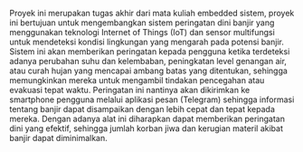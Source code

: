 Proyek ini merupakan tugas akhir dari mata kuliah embedded sistem, proyek ini bertujuan untuk mengembangkan sistem peringatan dini banjir yang menggunakan teknologi Internet of Things (IoT) dan sensor multifungsi untuk mendeteksi kondisi lingkungan yang mengarah pada potensi banjir. Sistem ini akan memberikan peringatan kepada pengguna ketika terdeteksi adanya perubahan suhu dan kelembaban, peningkatan level genangan air, atau curah hujan yang mencapai ambang batas yang ditentukan, sehingga memungkinkan mereka untuk mengambil tindakan pencegahan atau evakuasi tepat waktu. Peringatan ini nantinya akan dikirimkan ke smartphone pengguna melalui aplikasi pesan (Telegram) sehingga informasi tentang banjir dapat disampaikan dengan lebih cepat dan tepat kepada mereka. Dengan adanya alat ini diharapkan dapat memberikan peringatan dini yang efektif, sehingga jumlah korban jiwa dan kerugian materil akibat banjir dapat diminimalkan.